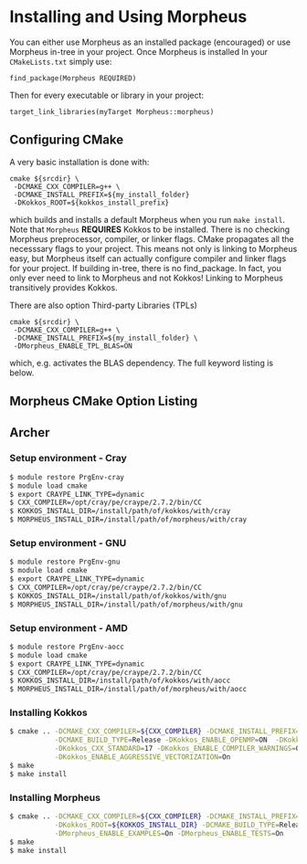 # Installing and Using Morpheus

You can either use Morpheus as an installed package (encouraged) or use Morpheus in-tree in your project. Once Morpheus is installed In your `CMakeLists.txt` simply use:

```
find_package(Morpheus REQUIRED)
```

Then for every executable or library in your project:

```
target_link_libraries(myTarget Morpheus::morpheus)
```

## Configuring CMake

A very basic installation is done with:

```
cmake ${srcdir} \
 -DCMAKE_CXX_COMPILER=g++ \
 -DCMAKE_INSTALL_PREFIX=${my_install_folder}
 -DKokkos_ROOT=${kokkos_install_prefix}
```
which builds and installs a default Morpheus when you run `make install`. Note that `Morpheus` **REQUIRES** Kokkos to be installed. There is no checking Morpheus preprocessor, compiler, or linker flags. CMake propagates all the necesssary flags to your project. This means not only is linking to Morpheus easy, but Morpheus itself can actually configure compiler and linker flags for your project. If building in-tree, there is no find_package. In fact, you only ever need to link to Morpheus and not Kokkos! Linking to Morpheus transitively provides Kokkos.

There are also option Third-party Libraries (TPLs)
```
cmake ${srcdir} \
 -DCMAKE_CXX_COMPILER=g++ \
 -DCMAKE_INSTALL_PREFIX=${my_install_folder} \
 -DMorpheus_ENABLE_TPL_BLAS=ON
```
which, e.g. activates the BLAS dependency. The full keyword listing is below.

## Morpheus CMake Option Listing
<!-- TODO -->


## Archer 

### Setup environment - Cray
```sh
$ module restore PrgEnv-cray
$ module load cmake
$ export CRAYPE_LINK_TYPE=dynamic
$ CXX_COMPILER=/opt/cray/pe/craype/2.7.2/bin/CC
$ KOKKOS_INSTALL_DIR=/install/path/of/kokkos/with/cray
$ MORPHEUS_INSTALL_DIR=/install/path/of/morpheus/with/cray
```

### Setup environment - GNU
```sh
$ module restore PrgEnv-gnu
$ module load cmake
$ export CRAYPE_LINK_TYPE=dynamic
$ CXX_COMPILER=/opt/cray/pe/craype/2.7.2/bin/CC
$ KOKKOS_INSTALL_DIR=/install/path/of/kokkos/with/gnu
$ MORPHEUS_INSTALL_DIR=/install/path/of/morpheus/with/gnu
```

### Setup environment - AMD
```sh
$ module restore PrgEnv-aocc
$ module load cmake
$ export CRAYPE_LINK_TYPE=dynamic
$ CXX_COMPILER=/opt/cray/pe/craype/2.7.2/bin/CC
$ KOKKOS_INSTALL_DIR=/install/path/of/kokkos/with/aocc
$ MORPHEUS_INSTALL_DIR=/install/path/of/morpheus/with/aocc
```

### Installing Kokkos
```sh
$ cmake .. -DCMAKE_CXX_COMPILER=${CXX_COMPILER} -DCMAKE_INSTALL_PREFIX=${KOKKOS_INSTALL_DIR} \
           -DCMAKE_BUILD_TYPE=Release -DKokkos_ENABLE_OPENMP=ON  -DKokkos_ENABLE_SERIAL=ON \
           -DKokkos_CXX_STANDARD=17 -DKokkos_ENABLE_COMPILER_WARNINGS=On -DKokkos_ARCH_ZEN2=On \
           -DKokkos_ENABLE_AGGRESSIVE_VECTORIZATION=On
$ make
$ make install
```

### Installing Morpheus
```sh
$ cmake .. -DCMAKE_CXX_COMPILER=${CXX_COMPILER} -DCMAKE_INSTALL_PREFIX=${MORPHEUS_INSTALL_DIR} \
           -DKokkos_ROOT=${KOKKOS_INSTALL_DIR} -DCMAKE_BUILD_TYPE=Release \
           -DMorpheus_ENABLE_EXAMPLES=On -DMorpheus_ENABLE_TESTS=On
$ make
$ make install
```